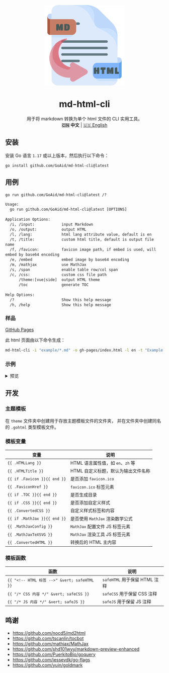 <p align="center">
<img alt="md-html-cli" src="assets/image/logo.png">
</p>
<h1 align="center">md-html-cli</h1>
<p align="center">
用于将 markdown 转换为单个 html 文件的 CLI 实用工具。
<br>
<b>🇨🇳 中文</b> | <a href="README.md">🇺🇸 English</a>
</p>

## 安装

安装 Go 语言 `1.17` 或以上版本，然后执行以下命令：

```shell
go install github.com/GoAid/md-html-cli@latest
```

## 用例

```shell
go run github.com/GoAid/md-html-cli@latest /?
```

```shell
Usage:
  go run github.com/GoAid/md-html-cli@latest [OPTIONS]

Application Options:
  /i, /input:            input Markdown
  /o, /output:           output HTML
  /l, /lang:             html lang attribute value, default is en
  /t, /title:            custom html title, default is output file name
  /f, /favicon:          favicon image path, if embed is used, will embed by base64 encoding
  /e, /embed             embed image by base64 encoding
  /m, /mathjax           use MathJax
  /s, /span              enable table row/col span
  /c, /css:              custom css file path
      /theme:[vue|side]  output HTML theme
      /toc               generate TOC

Help Options:
  /?                     Show this help message
  /h, /help              Show this help message
```

### 样品

[GitHub Pages](https://GoAid.github.io/md-html-cli/index.html)

此 html 页面由以下命令生成：

```bash
md-html-cli -i "example/*.md" -o gh-pages/index.html -l en -t "Example Page" -f example/img/go.png -ems -c example/css/custom-css.css --theme vue --toc
```

### 示例

<details>
<summary>预览</summary>

| Markdown                                                                            | HTML                                                                                    |
|-------------------------------------------------------------------------------------|-----------------------------------------------------------------------------------------|
| ![mh-highlight-md.png](assets/image/docs/mh-highlight-md.png)                       | ![mh-highlight-html.png](assets/image/docs/mh-highlight-html.png)                       |
| ![mh-image-md.png](assets/image/docs/mh-image-md.png)                               | ![mh-image-html.png](assets/image/docs/mh-image-html.png)                               |
| ![mh-image-size-md.png](assets/image/docs/mh-image-size-md.png)                     | ![mh-image-size-html.png](assets/image/docs/mh-image-size-html.png)                     |
| ![mh-link-md.png](assets/image/docs/mh-link-md.png)                                 | ![mh-link-html.png](assets/image/docs/mh-link-html.png)                                 |
| ![mh-mathjax-md.png](assets/image/docs/mh-mathjax-md.png)                           | ![mh-mathjax-html.png](assets/image/docs/mh-mathjax-html.png)                           |
| ![mh-table-span-md.png](assets/image/docs/mh-table-span-md.png)                     | ![mh-table-span-html.png](assets/image/docs/mh-table-span-html.png)                     |
| ![mh-table-without-header-md.png](assets/image/docs/mh-table-without-header-md.png) | ![mh-table-without-header-html.png](assets/image/docs/mh-table-without-header-html.png) |
| ![mh-task-list-md.png](assets/image/docs/mh-task-list-md.png)                       | ![mh-task-list-html.png](assets/image/docs/mh-task-list-html.png)                       |

</details>

## 开发

### 主题模板

在 `theme` 文件夹中创建用于存放主题模板文件的文件夹，
并在文件夹中创建同名的 `.gohtml` 类型模板文件。

### 模板变量

| 变量                           | 说明                       |
|------------------------------|--------------------------|
| `{{ .HTMLLang }}`            | HTML 语言属性值，如 `en`、`zh` 等 |
| `{{ .HTMLTitle }}`           | HTML 自定义标题，默认为输出文件名称     |
| `{{ if .Favicon }}{{ end }}` | 是否添加 `favicon.ico`       |
| `{{ .FaviconHref }}`         | `favicon.ico` 标签元素       |
| `{{ if .TOC }}{{ end }}`     | 是否生成目录                   |
| `{{ if .CSS }}{{ end }}`     | 是否添加自定义样式                |
| `{{ .ConvertedCSS }}`        | 自定义样式标签和内容               |
| `{{ if .MathJax }}{{ end }}` | 是否使用 `MathJax` 渲染数学公式    |
| `{{ .MathJaxConfig }}`       | `MathJax` 配置文件 JS 标签元素   |
| `{{ .MathJaxTeXSVG }}`       | `MathJax` 渲染工具 JS 标签元素   |
| `{{ .ConvertedHTML }}`       | 转换后的 HTML 主内容            |

### 模板函数

| 函数                                         | 说明                      |
|--------------------------------------------|-------------------------|
| `{{ "<!-- HTML 标签 -->" &vert; safeHTML }}` | `safeHTML` 用于保留 HTML 注释 |
| `{{ "/* CSS 内容 */" &vert; safeCSS }}`      | `safeCSS` 用于保留 CSS 注释   |
| `{{ "/* JS 内容 */" &vert; safeJS }}`        | `safeJS` 用于保留 JS 注释     |

## 鸣谢

- <https://github.com/nocd5/md2html>
- <https://github.com/tscanlin/tocbot>
- <https://github.com/mathjax/MathJax>
- <https://github.com/shd101wyy/markdown-preview-enhanced>
- <https://github.com/PuerkitoBio/goquery>
- <https://github.com/jessevdk/go-flags>
- <https://github.com/yuin/goldmark>
